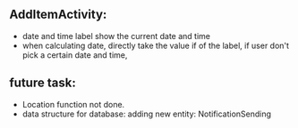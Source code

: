 ## AddItemActivity:
 * date and time label show the current date and time
 * when calculating date, directly take the value if of the label, if user don't pick a certain date and time,


## future task:
 * Location function not done.
 * data structure for database: adding new entity: NotificationSending